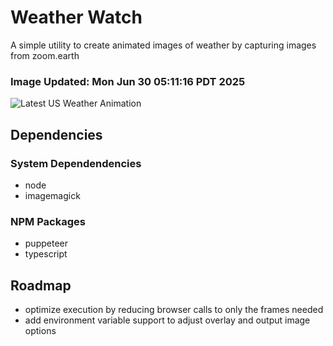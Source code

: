 # Weather Watch

A simple utility to create animated images of weather by capturing images from zoom.earth

### Image Updated: Mon Jun 30 05:11:16 PDT 2025

![Latest US Weather Animation](animations/2025-06-30.webp)

## Dependencies
### System Dependendencies
* node
* imagemagick
### NPM Packages
* puppeteer
* typescript

## Roadmap
* optimize execution by reducing browser calls to only the frames needed
* add environment variable support to adjust overlay and output image options
